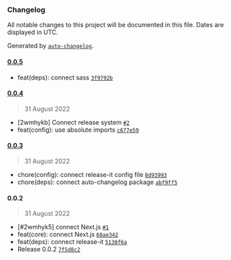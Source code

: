 ### Changelog

All notable changes to this project will be documented in this file. Dates are displayed in UTC.

Generated by [`auto-changelog`](https://github.com/CookPete/auto-changelog).

#### [0.0.5](https://github.com/dvakatsiienko/audiophile-ui/compare/0.0.4...0.0.5)

- feat(deps): connect sass [`3f9792b`](https://github.com/dvakatsiienko/audiophile-ui/commit/3f9792b3ef5988e90759fd2e7ab9455aa80bc8a8)

#### [0.0.4](https://github.com/dvakatsiienko/audiophile-ui/compare/0.0.3...0.0.4)

> 31 August 2022

- [2wmhykb] Connect release system [`#2`](https://github.com/dvakatsiienko/audiophile-ui/pull/2)
- feat(config): use absolute imports [`c677e59`](https://github.com/dvakatsiienko/audiophile-ui/commit/c677e591324b057a21e0ac94c795a0b8dfd1c06d)

#### [0.0.3](https://github.com/dvakatsiienko/audiophile-ui/compare/0.0.2...0.0.3)

> 31 August 2022

- chore(config): connect release-it config file [`8d93993`](https://github.com/dvakatsiienko/audiophile-ui/commit/8d93993923191bd90483c9cb6322e04d0ac10703)
- chore(deps): connect auto-changelog package [`abf9ff5`](https://github.com/dvakatsiienko/audiophile-ui/commit/abf9ff5d912f45a2447a641bd67aa0a61be6aa3f)

#### 0.0.2

> 31 August 2022

- [#2wmhyk5] connect Next.js [`#1`](https://github.com/dvakatsiienko/audiophile-ui/pull/1)
- feat(core): connect Next.js [`68ae342`](https://github.com/dvakatsiienko/audiophile-ui/commit/68ae342f16307c994dd41e008d0d2aa96594fe9e)
- feat(deps): connect release-it [`5130f6a`](https://github.com/dvakatsiienko/audiophile-ui/commit/5130f6af2990d541f567295b9fa07b4ff8a9821e)
- Release 0.0.2 [`7f5d8c2`](https://github.com/dvakatsiienko/audiophile-ui/commit/7f5d8c25c171b83a7a8624ad0b427954c4c4b76a)

